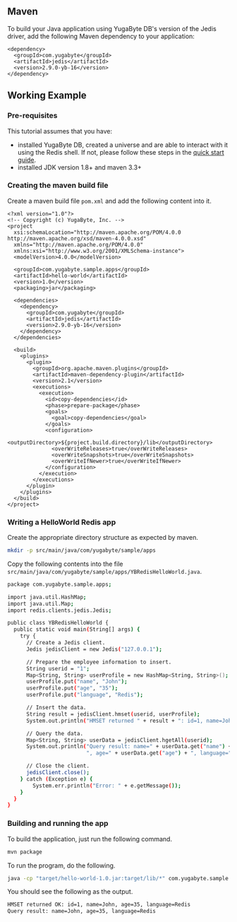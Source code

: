 
## Maven

To build your Java application using YugaByte DB's version of the Jedis driver, add the following Maven dependency to your application:

```
<dependency>
  <groupId>com.yugabyte</groupId>
  <artifactId>jedis</artifactId>
  <version>2.9.0-yb-16</version>
</dependency>
```

## Working Example

### Pre-requisites

This tutorial assumes that you have:

- installed YugaByte DB, created a universe and are able to interact with it using the Redis shell. If not, please follow these steps in the [quick start guide](../../../quick-start/test-redis/).
- installed JDK version 1.8+ and maven 3.3+

### Creating the maven build file

Create a maven build file `pom.xml` and add the following content into it.

```mvn
<?xml version="1.0"?>
<!-- Copyright (c) YugaByte, Inc. -->
<project
  xsi:schemaLocation="http://maven.apache.org/POM/4.0.0 http://maven.apache.org/xsd/maven-4.0.0.xsd"
  xmlns="http://maven.apache.org/POM/4.0.0"
  xmlns:xsi="http://www.w3.org/2001/XMLSchema-instance">
  <modelVersion>4.0.0</modelVersion>

  <groupId>com.yugabyte.sample.apps</groupId>
  <artifactId>hello-world</artifactId>
  <version>1.0</version>
  <packaging>jar</packaging>

  <dependencies>
    <dependency>
      <groupId>com.yugabyte</groupId>
      <artifactId>jedis</artifactId>
      <version>2.9.0-yb-16</version>
    </dependency>
  </dependencies>

  <build>
    <plugins>
      <plugin>
        <groupId>org.apache.maven.plugins</groupId>
        <artifactId>maven-dependency-plugin</artifactId>
        <version>2.1</version>
        <executions>
          <execution>
            <id>copy-dependencies</id>
            <phase>prepare-package</phase>
            <goals>
              <goal>copy-dependencies</goal>
            </goals>
            <configuration>
              <outputDirectory>${project.build.directory}/lib</outputDirectory>
              <overWriteReleases>true</overWriteReleases>
              <overWriteSnapshots>true</overWriteSnapshots>
              <overWriteIfNewer>true</overWriteIfNewer>
            </configuration>
          </execution>
        </executions>
      </plugin>
    </plugins>
  </build>
</project>
```

### Writing a HelloWorld Redis app

Create the appropriate directory structure as expected by maven.

```sh
mkdir -p src/main/java/com/yugabyte/sample/apps
```

Copy the following contents into the file `src/main/java/com/yugabyte/sample/apps/YBRedisHelloWorld.java`.

```sh
package com.yugabyte.sample.apps;

import java.util.HashMap;
import java.util.Map;
import redis.clients.jedis.Jedis;

public class YBRedisHelloWorld {
  public static void main(String[] args) {
    try {
      // Create a Jedis client.
      Jedis jedisClient = new Jedis("127.0.0.1");

      // Prepare the employee information to insert.
      String userid = "1";
      Map<String, String> userProfile = new HashMap<String, String>();
      userProfile.put("name", "John");
      userProfile.put("age", "35");
      userProfile.put("language", "Redis");

      // Insert the data.
      String result = jedisClient.hmset(userid, userProfile);
      System.out.println("HMSET returned " + result + ": id=1, name=John, age=35, language=Redis");

      // Query the data.
      Map<String, String> userData = jedisClient.hgetAll(userid);
      System.out.println("Query result: name=" + userData.get("name") +
                         ", age=" + userData.get("age") + ", language=" + userData.get("language"));

      // Close the client.
      jedisClient.close();
    } catch (Exception e) {
        System.err.println("Error: " + e.getMessage());
    }
  }
}
```

### Building and running the app

To build the application, just run the following command.

```sh
mvn package
```

To run the program, do the following.

```sh
java -cp "target/hello-world-1.0.jar:target/lib/*" com.yugabyte.sample.apps.YBRedisHelloWorld
```

You should see the following as the output.

```sh
HMSET returned OK: id=1, name=John, age=35, language=Redis
Query result: name=John, age=35, language=Redis
```
